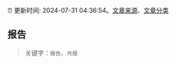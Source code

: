 :alarm_clock: 更新时间: 2024-07-31 04:36:54。[文章来源](/README.md)、[文章分类](/TAGS.md)

## 报告


> 关键字：`报告`、`月报`



